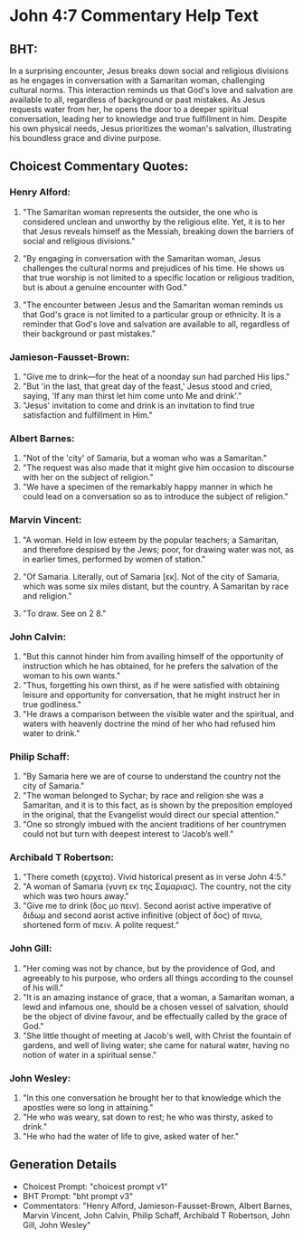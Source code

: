 # John 4:7 Commentary Help Text

## BHT:
In a surprising encounter, Jesus breaks down social and religious divisions as he engages in conversation with a Samaritan woman, challenging cultural norms. This interaction reminds us that God's love and salvation are available to all, regardless of background or past mistakes. As Jesus requests water from her, he opens the door to a deeper spiritual conversation, leading her to knowledge and true fulfillment in him. Despite his own physical needs, Jesus prioritizes the woman's salvation, illustrating his boundless grace and divine purpose.

## Choicest Commentary Quotes:
### Henry Alford:
1. "The Samaritan woman represents the outsider, the one who is considered unclean and unworthy by the religious elite. Yet, it is to her that Jesus reveals himself as the Messiah, breaking down the barriers of social and religious divisions." 

2. "By engaging in conversation with the Samaritan woman, Jesus challenges the cultural norms and prejudices of his time. He shows us that true worship is not limited to a specific location or religious tradition, but is about a genuine encounter with God."

3. "The encounter between Jesus and the Samaritan woman reminds us that God's grace is not limited to a particular group or ethnicity. It is a reminder that God's love and salvation are available to all, regardless of their background or past mistakes."

### Jamieson-Fausset-Brown:
1. "Give me to drink—for the heat of a noonday sun had parched His lips." 
2. "But 'in the last, that great day of the feast,' Jesus stood and cried, saying, 'If any man thirst let him come unto Me and drink'." 
3. "Jesus' invitation to come and drink is an invitation to find true satisfaction and fulfillment in Him."

### Albert Barnes:
1. "Not of the 'city' of Samaria, but a woman who was a Samaritan." 
2. "The request was also made that it might give him occasion to discourse with her on the subject of religion."
3. "We have a specimen of the remarkably happy manner in which he could lead on a conversation so as to introduce the subject of religion."

### Marvin Vincent:
1. "A woman. Held in low esteem by the popular teachers; a Samaritan, and therefore despised by the Jews; poor, for drawing water was not, as in earlier times, performed by women of station." 

2. "Of Samaria. Literally, out of Samaria [εκ]. Not of the city of Samaria, which was some six miles distant, but the country. A Samaritan by race and religion." 

3. "To draw. See on 2 8."

### John Calvin:
1. "But this cannot hinder him from availing himself of the opportunity of instruction which he has obtained, for he prefers the salvation of the woman to his own wants."
2. "Thus, forgetting his own thirst, as if he were satisfied with obtaining leisure and opportunity for conversation, that he might instruct her in true godliness."
3. "He draws a comparison between the visible water and the spiritual, and waters with heavenly doctrine the mind of her who had refused him water to drink."

### Philip Schaff:
1. "By Samaria here we are of course to understand the country not the city of Samaria." 
2. "The woman belonged to Sychar; by race and religion she was a Samaritan, and it is to this fact, as is shown by the preposition employed in the original, that the Evangelist would direct our special attention." 
3. "One so strongly imbued with the ancient traditions of her countrymen could not but turn with deepest interest to ‘Jacob’s well."

### Archibald T Robertson:
1. "There cometh (ερχετα). Vivid historical present as in verse John 4:5."
2. "A woman of Samaria (γυνη εκ της Σαμαριας). The country, not the city which was two hours away."
3. "Give me to drink (δος μο πειν). Second aorist active imperative of διδωμ and second aorist active infinitive (object of δος) of πινω, shortened form of πιειν. A polite request."

### John Gill:
1. "Her coming was not by chance, but by the providence of God, and agreeably to his purpose, who orders all things according to the counsel of his will."
2. "It is an amazing instance of grace, that a woman, a Samaritan woman, a lewd and infamous one, should be a chosen vessel of salvation, should be the object of divine favour, and be effectually called by the grace of God."
3. "She little thought of meeting at Jacob's well, with Christ the fountain of gardens, and well of living water; she came for natural water, having no notion of water in a spiritual sense."

### John Wesley:
1. "In this one conversation he brought her to that knowledge which the apostles were so long in attaining."
2. "He who was weary, sat down to rest; he who was thirsty, asked to drink."
3. "He who had the water of life to give, asked water of her."


## Generation Details
- Choicest Prompt: "choicest prompt v1"
- BHT Prompt: "bht prompt v3"
- Commentators: "Henry Alford, Jamieson-Fausset-Brown, Albert Barnes, Marvin Vincent, John Calvin, Philip Schaff, Archibald T Robertson, John Gill, John Wesley"
